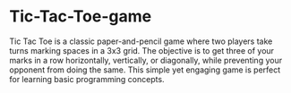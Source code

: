 # Tic-Tac-Toe-game
Tic Tac Toe is a classic paper-and-pencil game where two players take turns marking spaces in a 3x3 grid. The objective is to get three of your marks in a row horizontally, vertically, or diagonally, while preventing your opponent from doing the same. This simple yet engaging game is perfect for learning basic programming concepts.
